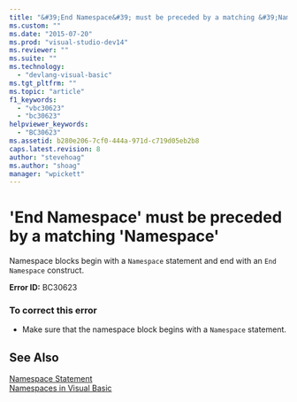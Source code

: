 ```yaml
---
title: "&#39;End Namespace&#39; must be preceded by a matching &#39;Namespace&#39; | Microsoft Docs"
ms.custom: ""
ms.date: "2015-07-20"
ms.prod: "visual-studio-dev14"
ms.reviewer: ""
ms.suite: ""
ms.technology: 
  - "devlang-visual-basic"
ms.tgt_pltfrm: ""
ms.topic: "article"
f1_keywords: 
  - "vbc30623"
  - "bc30623"
helpviewer_keywords: 
  - "BC30623"
ms.assetid: b280e206-7cf0-444a-971d-c719d05eb2b8
caps.latest.revision: 8
author: "stevehoag"
ms.author: "shoag"
manager: "wpickett"
---
```

# &#39;End Namespace&#39; must be preceded by a matching &#39;Namespace&#39;
Namespace blocks begin with a `Namespace` statement and end with an `End Namespace` construct.  
  
 **Error ID:** BC30623  
  
### To correct this error  
  
-   Make sure that the namespace block begins with a `Namespace` statement.  
  
## See Also  
 [Namespace Statement](../../visual-basic/language-reference/statements/namespace-statement.md)   
 [Namespaces in Visual Basic](../../visual-basic/programming-guide/program-structure/namespaces.md)